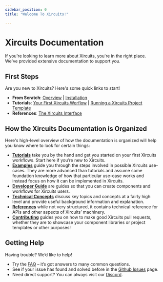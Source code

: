 ```yaml
---
sidebar_position: 0
title: "Welcome To Xircuits!"

---
```

# Xircuits Documentation

If you're looking to learn more about Xircuits, you're in the right place. We've provided extensive documentation to support you. 

## First Steps
Are you new to Xircuits? Here's some quick links to start!

- **From Scratch**: [Overview](overview) | [Installation](Installation)
- **Tutorials**: [Your First Xircuits Worflow](tutorials/running-a-xircuits-workflow) | [Running a Xircuits Project Template](tutorials/running-a-xircuits-project-template)
- **References**: [The Xircuits Interface](references/xircuits-interface)

## How the Xircuits Documentation is Organized

Here's high-level overview of how the documentation is organized will help you know where to look for certain things:

- [**Tutorials**](docs/category/tutorials) take you by the hand and get you started on your first Xircuits workflows. Start here if you’re new to Xircuits.
- [**Examples**](docs/category/examples) guide you through the steps involved in possible Xircuits use-cases. They are more advanced than tutorials and assume some foundation knowledge of how that particular use-case works and instead focus on how it can be implemented in Xircuits.
- [**Developer Guide**](docs/category/developer-guide) are guides so that you can create components and workflows for Xircuits users.
- [**Technical Concepts**](docs/category/technical-concepts) discuss key topics and concepts at a fairly high level and provide useful background information and explanation.
- [**References**](docs/category/references) while not very structured, it contains technical reference for APIs and other aspects of Xircuits’ machinery.
- [**Contributing**](docs/category/contributing) guides you on how to make good Xircuits pull requests, whether they are to showcase your component libraries or project templates or other purposes!

## Getting Help
Having trouble? We’d like to help!

- Try the [FAQ](faq) – it’s got answers to many common questions.
- See if your issue has found and solved before in the [Github Issues](https://github.com/XpressAI/xircuits/issues) page.
- Need direct support? You can always visit our [Discord](https://discord.com/invite/vgEg2ZtxCw).